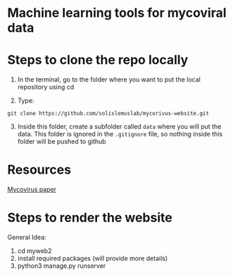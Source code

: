 # Machine learning tools for mycoviral data

# Steps to clone the repo locally

1. In the terminal, go to the folder where you want to put the local repository using cd

2. Type:
```shell
git clone https://github.com/solislemuslab/mycorivus-website.git
```
3. Inside this folder, create a subfolder called `data` where you will put the data. This folder is ignored in the `.gitignore` file, so nothing inside this folder will be pushed to github

# Resources

[Mycovirus paper](https://apsjournals.apsnet.org/doi/10.1094/PHYTO-05-19-0166-RVW)

# Steps to render the website
General Idea:
1. cd myweb2
2. install required packages
    (will provide more details)
3. python3 manage.py runserver